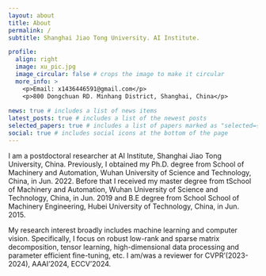 ```yaml
---
layout: about
title: About
permalink: /
subtitle: Shanghai Jiao Tong University. AI Institute.

profile:
  align: right
  image: xu_pic.jpg
  image_circular: false # crops the image to make it circular
  more_info: >
    <p>Email: x1436446591@gmail.com</p>
    <p>800 Dongchuan RD. Minhang District, Shanghai, China</p>
   
news: true # includes a list of news items
latest_posts: true # includes a list of the newest posts
selected_papers: true # includes a list of papers marked as "selected={true}"
social: true # includes social icons at the bottom of the page
---
```


I am a postdoctoral researcher at AI Institute, Shanghai Jiao Tong University, China. Previously, I obtained my Ph.D. degree from School of Machinery and Automation, Wuhan University of Science and Technology, China, in Jun. 2022. Before that I received my master degree from tSchool of Machinery and Automation, Wuhan University of Science and Technology, China, in Jun. 2019 and B.E degree from School School of Machinery Engineering, Hubei University of Technology, China, in Jun. 2015.

My research interest broadly includes machine learning and computer vision. Specifically, I focus on robust low-rank and sparse matrix decomposition, tensor learning, high-dimensional data processing and parameter efficient fine-tuning, etc. I am/was a reviewer for CVPR’(2023-2024), AAAI’2024, ECCV’2024.
